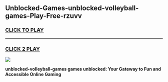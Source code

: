 
## Unblocked-Games-unblocked-volleyball-games-Play-Free-rzuvv
<h3>
<a href="https://premium76.site?title=unblocked-volleyball-games&ref=20A">CLICK TO PLAY</a></h3>
<hr>

<h3>
<a href="https://premium76.site?title=unblocked-volleyball-games&ref=20A">CLICK 2 PLAY</a>
  
</h3>

<a href="https://premium76.site?title=unblocked-volleyball-games&ref=20A"><img src="https://clearcache.store/games.png"></a>


**unblocked-volleyball-games games unblocked: Your Gateway to Fun and Accessible Online Gaming**
